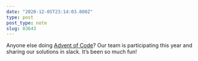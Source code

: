 ```yaml
---
date: "2020-12-05T23:14:03.000Z"
type: post 
post_type: note
slug: 83643
---
```

Anyone else doing [Advent of Code](https://adventofcode.com/)? Our team is participating this year and sharing our solutions in slack. It’s been so much fun! 

